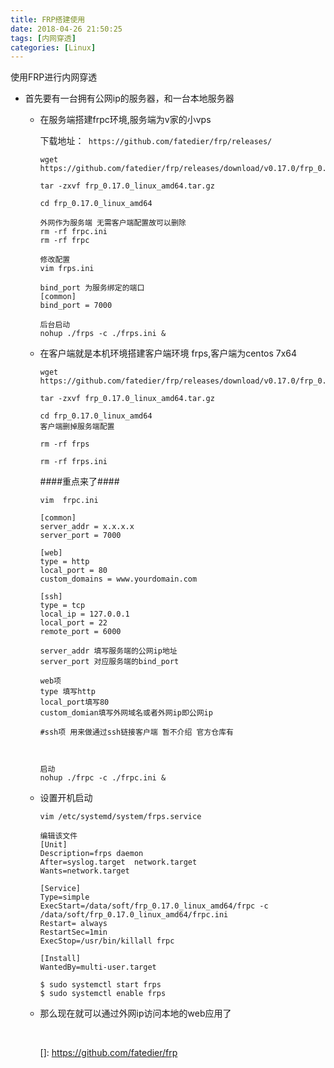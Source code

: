 ```yaml
---
title: FRP搭建使用
date: 2018-04-26 21:50:25
tags: [内网穿透]
categories: [Linux]
---
```


使用FRP进行内网穿透<!--more-->

* 首先要有一台拥有公网ip的服务器，和一台本地服务器

  * 在服务端搭建frpc环境,服务端为v家的小vps

    下载地址：``` https://github.com/fatedier/frp/releases/```

    ```
    wget https://github.com/fatedier/frp/releases/download/v0.17.0/frp_0.17.0_linux_amd64.tar.gz
    ```

    ```
    tar -zxvf frp_0.17.0_linux_amd64.tar.gz
    ```

    ```
    cd frp_0.17.0_linux_amd64
    ```

    ```
    外网作为服务端 无需客户端配置故可以删除
    rm -rf frpc.ini
    rm -rf frpc
    ```

    ```
    修改配置
    vim frps.ini

    bind_port 为服务绑定的端口
    [common]
    bind_port = 7000
    ```

    ```
    后台启动
    nohup ./frps -c ./frps.ini &
    ```

  * 在客户端就是本机环境搭建客户端环境 frps,客户端为centos 7x64

    ```
    wget https://github.com/fatedier/frp/releases/download/v0.17.0/frp_0.17.0_linux_amd64.tar.gz
    ```

    ```
    tar -zxvf frp_0.17.0_linux_amd64.tar.gz
    ```

    ```
    cd frp_0.17.0_linux_amd64
    客户端删掉服务端配置

    rm -rf frps

    rm -rf frps.ini
    ```

    ####重点来了####

    ```
    vim  frpc.ini

    [common]
    server_addr = x.x.x.x
    server_port = 7000

    [web]
    type = http
    local_port = 80
    custom_domains = www.yourdomain.com

    [ssh]
    type = tcp
    local_ip = 127.0.0.1
    local_port = 22
    remote_port = 6000

    server_addr 填写服务端的公网ip地址
    server_port 对应服务端的bind_port
    	
    web项
    type 填写http
    local_port填写80
    custom_domian填写外网域名或者外网ip即公网ip

    #ssh项 用来做通过ssh链接客户端 暂不介绍 官方仓库有

    	
    ```

    ```
    启动
    nohup ./frpc -c ./frpc.ini &
    ```

  * 设置开机启动

    ```
    vim /etc/systemd/system/frps.service
    ```

    ```
    编辑该文件
    [Unit]
    Description=frps daemon
    After=syslog.target  network.target
    Wants=network.target

    [Service]
    Type=simple
    ExecStart=/data/soft/frp_0.17.0_linux_amd64/frpc -c /data/soft/frp_0.17.0_linux_amd64/frpc.ini
    Restart= always
    RestartSec=1min
    ExecStop=/usr/bin/killall frpc

    [Install]
    WantedBy=multi-user.target
    ```

    ```
    $ sudo systemctl start frps
    $ sudo systemctl enable frps
    ```

  * 那么现在就可以通过外网ip访问本地的web应用了

    ​

    []: https://github.com/fatedier/frp

    ​